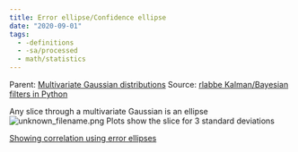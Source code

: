 ```yaml
---
title: Error ellipse/Confidence ellipse
date: "2020-09-01"
tags:
  - -definitions
  - -sa/processed
  - math/statistics
---
```


Parent: [Multivariate Gaussian distributions](multivariate-gaussian-distributions.md)
Source: [rlabbe Kalman/Bayesian filters in Python](rlabbe-kalman_bayesian-filters-in-python.md)

Any slice through a multivariate Gaussian is an ellipse
![unknown_filename.png](./_resources/Error_ellipse_Confidence_ellipse.resources/unknown_filename.png)
Plots show the slice for 3 standard deviations

[Showing correlation using error ellipses](showing-correlation-using-error-ellipses.md)

